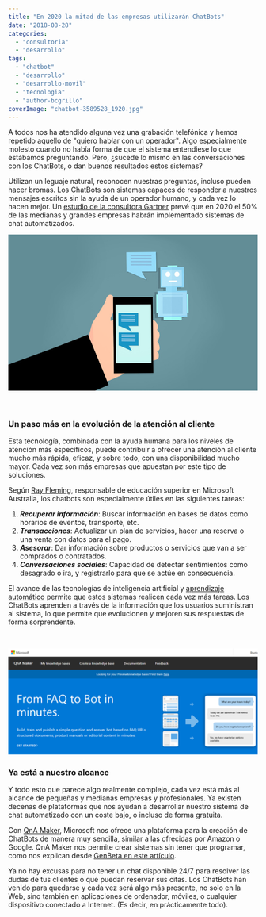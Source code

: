 ```yaml
---
title: "En 2020 la mitad de las empresas utilizarán ChatBots"
date: "2018-08-28"
categories: 
  - "consultoria"
  - "desarrollo"
tags: 
  - "chatbot"
  - "desarrollo"
  - "desarrollo-movil"
  - "tecnologia"
  - "author-bcgrillo"
coverImage: "chatbot-3589528_1920.jpg"
---
```


A todos nos ha atendido alguna vez una grabación telefónica y hemos repetido aquello de "quiero hablar con un operador". Algo especialmente molesto cuando no había forma de que el sistema entendiese lo que estábamos preguntando. Pero, ¿sucede lo mismo en las conversaciones con los ChatBots, o dan buenos resultados estos sistemas?

Utilizan un leguaje natural, reconocen nuestras preguntas, incluso pueden hacer bromas. Los ChatBots son sistemas capaces de responder a nuestros mensajes escritos sin la ayuda de un operador humano, y cada vez lo hacen mejor. Un [estudio de la consultora Gartner](https://www.gartner.com/smarterwithgartner/chatbots-will-appeal-to-modern-workers/) prevé que en 2020 el 50% de las medianas y grandes empresas habrán implementado sistemas de chat automatizados.

![](/images/chatbot-3589528_1920.jpg)

 

### Un paso más en la evolución de la atención al cliente

Esta tecnología, combinada con la ayuda humana para los niveles de atención más específicos, puede contribuir a ofrecer una atención al cliente mucho más rápida, eficaz, y sobre todo, con una disponibilidad mucho mayor. Cada vez son más empresas que apuestan por este tipo de soluciones.

Según [Ray Fleming](https://blogs.msdn.microsoft.com/education/2018/03/29/how-to-build-a-chat-bot-in-10-minutes/), responsable de educación superior en Microsoft Australia, los chatbots son especialmente útiles en las siguientes tareas:

1. _**Recuperar información**_: Buscar información en bases de datos como horarios de eventos, transporte, etc.
2. _**Transacciones**_: Actualizar un plan de servicios, hacer una reserva o una venta con datos para el pago.
3. _**Asesorar**_: Dar información sobre productos o servicios que van a ser comprados o contratados.
4. _**Conversaciones sociales**_: Capacidad de detectar sentimientos como desagrado o ira, y registrarlo para que se actúe en consecuencia.

El avance de las tecnologías de inteligencia artificial y [aprendizaje automático](https://es.wikipedia.org/wiki/Aprendizaje_autom%C3%A1tico) permite que estos sistemas realicen cada vez más tareas. Los ChatBots aprenden a través de la información que los usuarios suministran al sistema, lo que permite que evolucionen y mejoren sus respuestas de forma sorprendente.

 

![](/images/Screenshot_2018-08-28-QnA-Maker.png)

### Ya está a nuestro alcance

Y todo esto que parece algo realmente complejo, cada vez está más al alcance de pequeñas y medianas empresas y profesionales. Ya existen decenas de plataformas que nos ayudan a desarrollar nuestro sistema de chat automatizado con un coste bajo, o incluso de forma gratuita.

Con [QnA Maker](https://www.qnamaker.ai), Microsoft nos ofrece una plataforma para la creación de ChatBots de manera muy sencilla, similar a las ofrecidas por Amazon o Google. QnA Maker nos permite crear sistemas sin tener que programar, como nos explican desde [GenBeta en este artículo](https://www.genbeta.com/desarrollo/construye-tu-primer-chatbot-en-30-minutos).

Ya no hay excusas para no tener un chat disponible 24/7 para resolver las dudas de tus clientes o que puedan reservar sus citas. Los ChatBots han venido para quedarse y cada vez será algo más presente, no solo en la Web, sino también en aplicaciones de ordenador, móviles, o cualquier dispositivo conectado a Internet. (Es decir, en prácticamente todo).
